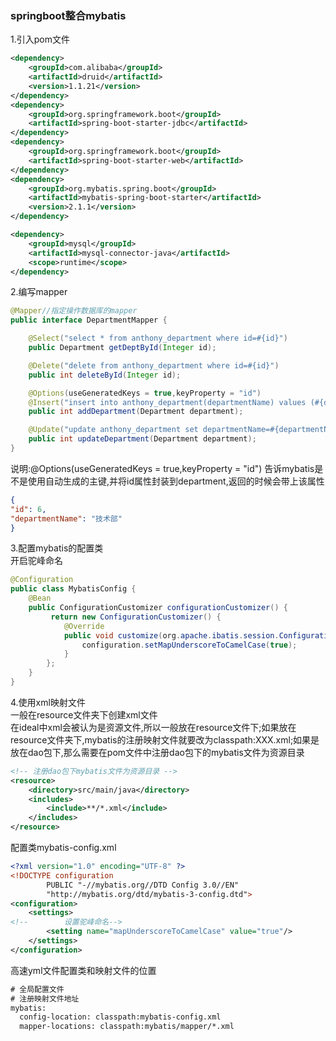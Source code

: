 ### springboot整合mybatis
1.引入pom文件
```xml
<dependency>
    <groupId>com.alibaba</groupId>
    <artifactId>druid</artifactId>
    <version>1.1.21</version>
</dependency>
<dependency>
    <groupId>org.springframework.boot</groupId>
    <artifactId>spring-boot-starter-jdbc</artifactId>
</dependency>
<dependency>
    <groupId>org.springframework.boot</groupId>
    <artifactId>spring-boot-starter-web</artifactId>
</dependency>
<dependency>
    <groupId>org.mybatis.spring.boot</groupId>
    <artifactId>mybatis-spring-boot-starter</artifactId>
    <version>2.1.1</version>
</dependency>

<dependency>
    <groupId>mysql</groupId>
    <artifactId>mysql-connector-java</artifactId>
    <scope>runtime</scope>
</dependency>
```
2.编写mapper
```java
@Mapper//指定操作数据库的mapper
public interface DepartmentMapper {

    @Select("select * from anthony_department where id=#{id}")
    public Department getDeptById(Integer id);

    @Delete("delete from anthony_department where id=#{id}")
    public int deleteById(Integer id);

    @Options(useGeneratedKeys = true,keyProperty = "id")
    @Insert("insert into anthony_department(departmentName) values (#{departmentName})")
    public int addDepartment(Department department);

    @Update("update anthony_department set departmentName=#{departmentName} where id=#{id}")
    public int updateDepartment(Department department);
}
```
说明:@Options(useGeneratedKeys = true,keyProperty = "id")
告诉mybatis是不是使用自动生成的主键,并将id属性封装到department,返回的时候会带上该属性
```json
{
"id": 6,
"departmentName": "技术部"
}
```
3.配置mybatis的配置类<br>
开启驼峰命名
```java
@Configuration
public class MybatisConfig {
    @Bean
    public ConfigurationCustomizer configurationCustomizer() {
         return new ConfigurationCustomizer() {
            @Override
            public void customize(org.apache.ibatis.session.Configuration configuration) {
                configuration.setMapUnderscoreToCamelCase(true);
            }
        };
    }
}
```
4.使用xml映射文件<br>
一般在resource文件夹下创建xml文件<br>
在ideal中xml会被认为是资源文件,所以一般放在resource文件下;如果放在resource文件夹下,mybatis的注册映射文件就要改为classpath:XXX.xml;如果是放在dao包下,那么需要在pom文件中注册dao包下的mybatis文件为资源目录
```xml
<!-- 注册dao包下mybatis文件为资源目录 -->
<resource>
    <directory>src/main/java</directory>
    <includes>
        <include>**/*.xml</include>
    </includes>
</resource>
```
配置类mybatis-config.xml
```xml
<?xml version="1.0" encoding="UTF-8" ?>
<!DOCTYPE configuration
        PUBLIC "-//mybatis.org//DTD Config 3.0//EN"
        "http://mybatis.org/dtd/mybatis-3-config.dtd">
<configuration>
    <settings>
<!--        设置驼峰命名-->
        <setting name="mapUnderscoreToCamelCase" value="true"/>
    </settings>
</configuration>
```
高速yml文件配置类和映射文件的位置
```xml
# 全局配置文件
# 注册映射文件地址
mybatis:
  config-location: classpath:mybatis-config.xml
  mapper-locations: classpath:mybatis/mapper/*.xml
```